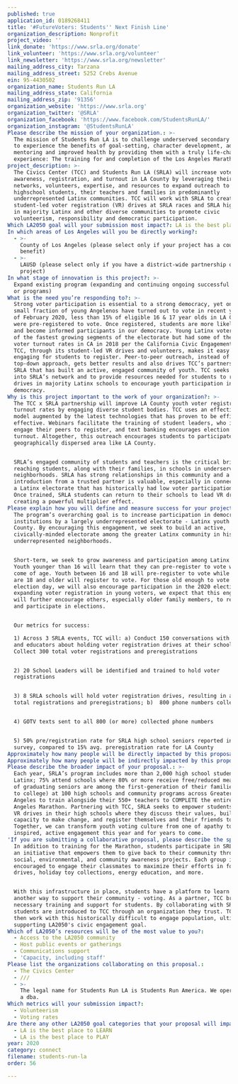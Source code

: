 ```yaml
---
published: true
application_id: 0189268411
title: '#FutureVoters: Students'' Next Finish Line'
organization_description: Nonprofit
project_video: ''
link_donate: 'https://www.srla.org/donate'
link_volunteer: 'https://www.srla.org/volunteer'
link_newsletter: 'https://www.srla.org/newsletter'
mailing_address_city: Tarzana
mailing_address_street: 5252 Crebs Avenue
ein: 95-4430502
organization_name: Students Run LA
mailing_address_state: California
mailing_address_zip: '91356'
organization_website: 'https://www.srla.org'
organization_twitter: '@SRLA'
organization_facebook: 'https://www.facebook.com/StudentsRunLA/'
organization_instagram: '@StudentsRunLA'
Please describe the mission of your organization.: >-
  The mission of Students Run LA is to challenge underserved secondary students
  to experience the benefits of goal-setting, character development, adult
  mentoring and improved health by providing them with a truly life-changing
  experience: The training for and completion of the Los Angeles Marathon.
project_description: >-
  The Civics Center (TCC) and Students Run LA (SRLA) will increase voter
  awareness, registration, and turnout in LA County by leveraging their
  networks, volunteers, expertise, and resources to expand outreach to
  highschool students, their teachers and families in predominantly
  underrepresented Latinx communities. TCC will work with SRLA to create
  student-led voter registration (VR) drives at SRLA races and SRLA high schools
  in majority Latinx and other diverse communities to promote civic
  volunteerism, responsibility and democratic participation.
Which LA2050 goal will your submission most impact?: LA is the best place to CONNECT
In which areas of Los Angeles will you be directly working?:
  - >-
    County of Los Angeles (please select only if your project has a countywide
    benefit)
  - >-
    LAUSD (please select only if you have a district-wide partnership or
    project)
In what stage of innovation is this project?: >-
  Expand existing program (expanding and continuing ongoing successful projects
  or programs)
What is the need you’re responding to?: >-
  Strong voter participation is essential to a strong democracy, yet only a
  small fraction of young Angelenos have turned out to vote in recent years. As
  of February 2020, less than 15% of eligible 16 & 17 year olds in LA County
  were pre-registered to vote. Once registered, students are more likely to vote
  and become informed participants in our democracy. Young Latinx voters are one
  of the fastest growing segments of the electorate but had some of the lowest
  voter turnout rates in CA in 2018 per the California Civic Engagement Project.
  TCC, through its student-led VR drives and volunteers, makes it easy and
  engaging for students to register. Peer-to-peer outreach, instead of a
  top-down approach, gets better results and also drives TCC’s partnership with
  SRLA that has built an active, engaged community of youth. TCC seeks to tap
  into SRLA’s network and to provide resources needed for students to run VR
  drives in majority Latinx schools to encourage youth participation in our
  democracy.
Why is this project important to the work of your organization?: >-
  The TCC x SRLA partnership will improve LA County youth voter registration and
  turnout rates by engaging diverse student bodies. TCC uses an effective VR
  model augmented by the latest technologies that has proven to be efficient and
  effective. Webinars facilitate the training of student leaders, who in turn
  engage their peers to register, and text banking encourages election day
  turnout. Altogether, this outreach encourages students to participate across a
  geographically dispersed area like LA County.


  SRLA’s engaged community of students and teachers is the critical bridge to
  reaching students, along with their families, in schools in underserved
  neighborhoods. SRLA has strong relationships in this community and a warm
  introduction from a trusted partner is valuable, especially in connecting with
  a Latinx electorate that has historically had low voter participation rates.
  Once trained, SRLA students can return to their schools to lead VR drives,
  creating a powerful multiplier effect.
Please explain how you will define and measure success for your project.: >-
  The program’s overarching goal is to increase participation in democratic
  institutions by a largely underrepresented electorate - Latinx youth in LA
  County. By encouraging this engagement, we seek to build an active,
  civically-minded electorate among the greater Latinx community in historically
  underrepresented neighborhoods. 


  Short-term, we seek to grow awareness and participation among Latinx youth.
  Youth younger than 16 will learn that they can pre-register to vote when they
  come of age. Youth between 16 and 18 will pre-register to vote while youth who
  are 18 and older will register to vote. For those old enough to vote on
  election day, we will also encourage participation in the 2020 election. By
  expanding voter registration in young voters, we expect that this engagement
  will further encourage others, especially older family members, to register
  and participate in elections.


  Our metrics for success:

  1) Across 3 SRLA events, TCC will: a) Conduct 150 conversations with students
  and educators about holding voter registration drives at their schools;  b)
  Collect 300 total voter registrations and preregistrations


  2) 20 School Leaders will be identified and trained to hold voter
  registrations


  3) 8 SRLA schools will hold voter registration drives, resulting in a) 1,500
  total registrations and preregistrations; b)  800 phone numbers collected


  4) GOTV texts sent to all 800 (or more) collected phone numbers


  5) 50% pre/registration rate for SRLA high school seniors reported in year-end
  survey, compared to 15% avg. preregistration rate for LA County
Approximately how many people will be directly impacted by this proposal?: '5000'
Approximately how many people will be indirectly impacted by this proposal?: '35000'
Please describe the broader impact of your proposal.: >-
  Each year, SRLA’s program includes more than 2,000 high school students (86%
  Latinx; 75% attend schools where 80% or more receive free/reduced meals; 75%
  of graduating seniors are among the first-generation of their families to go
  to college) at 100 high schools and community programs across Greater Los
  Angeles to train alongside their 550+ teachers to COMPLETE the entire Los
  Angeles Marathon. Partnering with TCC, SRLA seeks to empower students to hold
  VR drives in their high schools where they discuss their values, build their
  capacity to make change, and register themselves and their friends to vote.
  Together, we can transform youth voting culture from one of apathy to
  inspired, active engagement this year and for years to come.
'If you are submitting a collaborative proposal, please describe the specific role of partner organizations in the project.': >-
  In addition to training for the Marathon, students participate in SRLA Cares,
  an initiative that empowers them to give back to their community through
  social, environmental, and community awareness projects. Each group is
  encouraged to engage their classmates to maximize their efforts in food
  drives, holiday toy collections, energy education, and more.


  With this infrastructure in place, students have a platform to learn about
  another way to support their community - voting. As a partner, TCC brings the
  necessary training and support for students. By collaborating with SRLA,
  students are introduced to TCC through an organization they trust. TCC can
  then work with this historically difficult to engage population, ultimately
  supporting LA2050's civic engagement goal.
Which of LA2050’s resources will be of the most value to you?:
  - Access to the LA2050 community
  - Host public events or gatherings
  - Communications support
  - 'Capacity, including staff'
Please list the organizations collaborating on this proposal.:
  - The Civics Center
  - ///
  - >-
    The legal name for Students Run LA is Students Run America. We operate under
    a dba.
Which metrics will your submission impact?:
  - Volunteerism
  - Voting rates
Are there any other LA2050 goal categories that your proposal will impact?:
  - LA is the best place to LEARN
  - LA is the best place to PLAY
year: 2020
category: connect
filename: students-run-la
order: 56

---
```

